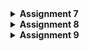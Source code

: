 <details>
<Summary><b>Assignment 7</b></Summary>

## Assignment 7

### Explain what are stateless widgets and stateful widgets, and explain the difference between them.
stateless widget: widget that dont change (static). Example: Text, Icon, Container

stateful widget: widget that can change its properties during run-time (dynamic). Example: Checkbox, Slider

The difference between the two widgets are stateless widgets doesn't depend on any data change/behavior change, while stateful widget can be updated during runtime based on users action or data change. Stateless widgets do not have a state, they will be rendered once and won't update themselves, but will only be updated when external data changes, but stateful widgets have an internal state and can re-render if the input data changes or if widget’s state changes.

### Mention the widgets that you have used for this project and its uses.
- MaterialApp: The root widget of the application that sets up the theme and routes.
- Scaffold: Provides a structure for the visual interface, including an app bar, body, and other elements.
- AppBar: Displays a material design app bar at the top of the screen.
- Center: Centers its child widget within itself.
- Column: Lays out its children in a vertical array.
- Row: Lays out its children in a horizontal array.
- ElevatedButton: A material design button that elevates when pressed, used for interactive actions.
- GridView: Displays items in a grid or table format. Used to display a menu of product items in a neat layout.
- InkWell : Gives an effect/action to a clickable element.
- SnackBar: Displays a brief message at the bottom of the screen.
- Card: A material design card that can contain content and actions about an information.
- Padding: Adds padding around a widget.
- Text: Displays a string of text with a single style.

### What is the use-case for setState()? Explain the variable that can be affected by setState().

The setState() function is used to update the state variables of a component or widget. When setState() is called, it triggers a re-render, updating the UI based on the new state values. It's important when:

- Updating a counter, text, or any value displayed to the user after a user interaction
- Change the appearance of an element in response to user input, such as button press, form submission, or slider adjustment
- Fetch data asynchronously and update the view once the data is loaded

Variables that can be affected by setState():

- State variables like counters, flags, or lists representing interactive UI elements
- UI-related properties such as colors, visibility toggles, or dimensions that change dynamically

Examples:

items: If the ItemHomepage list is changed (e.g. adding or removing items), we need to call setState() to update the GridView with the latest data
npm, name, className: If there are changes to the user data (NPM, name, class), setState() allows these data updates to be displayed directly in the UI

By using setstate(), the application will update the display according to the latest data

### Explain the difference between const and final keyword.

const:
- Declares compile-time constants, meaning the value must be known at compile time.
- const variables are implicitly final and cannot be modified once assigned.
- Can be used to define a constant value at a class level or in widget trees.

Example:

```
const int myNumber = 10;
```

final:

Declares a run-time constant, which can be assigned only once but doesn’t need to be known at compile time. Useful when a variable's value can only be assigned at runtime but won’t change afterward.

Example:

```
final DateTime currentDate = DateTime.now();
```

-->
const is used for compile-time constants and is more restrictive.
final is used when a value should only be assigned once but is determined at runtime, providing more flexibility.

### Explain how you implemented the checklist above step-by-step.

- Create a new flutter project
run the command `flutter create cherry_store` to create a new flutter project

- Make a new file `menu.dart` and fill with this (explanations on the comments):

```
import 'package:flutter/material.dart'; 

// Create a card with NPM, Name, and Class
class MyHomePage extends StatelessWidget {
  final String npm = '2306172735'; // NPM
  final String name = 'Rayienda Hasmaradana Najlamahsa'; // Name
  final String className = 'PBD'; // Class
  final List<ItemHomepage> items = [ // Create a button card with icon
         ItemHomepage("View Product", Icons.mood),
         ItemHomepage("Add Product", Icons.add),
         ItemHomepage("Logout", Icons.logout),
  ];
  MyHomePage({super.key});

  // Integrating Infocard and Itemcard to display on the homepage
  @override
  Widget build(BuildContext context) {
    // Scaffold provides the basic structure of the page with the AppBar and body.
    return Scaffold(
      // AppBar is the top part of the page that displays the title.
      appBar: AppBar(
        title: const Text(
          'Cherry Store',
          style: TextStyle(
            color: Colors.white,
            fontWeight: FontWeight.bold,
          ),
        ),
        // The background color of the AppBar is obtained from the application theme color scheme.
        backgroundColor: Theme.of(context).colorScheme.primary,
      ),
      // Body of the page with paddings around it.
      body: Padding(
        padding: const EdgeInsets.all(16.0),
        // Place the widget vertically in a column.
        child: Column(
          crossAxisAlignment: CrossAxisAlignment.center,
          children: [
            // Row to display 3 InfoCard horizontally.
            Row(
              mainAxisAlignment: MainAxisAlignment.spaceEvenly,
              children: [
                InfoCard(title: 'NPM', content: npm),
                InfoCard(title: 'Name', content: name),
                InfoCard(title: 'Class', content: className),
              ],
            ),

            // Give a vertical space of 16 units.
            const SizedBox(height: 16.0),

            // Place the following widget in the center of the page.
            Center(
              child: Column(
                // Place the text and grid item vertically.

                children: [
                  // Display the welcome message with bold font and size 18.
                  const Padding(
                    padding: EdgeInsets.only(top: 16.0),
                    child: Text(
                      'Welcome to Cherry Store',
                      style: TextStyle(
                        fontWeight: FontWeight.bold,
                        fontSize: 18.0,
                      ),
                    ),
                  ),

                  // Grid to display ItemCard in a 3 column grid.
                  GridView.count(
                    primary: true,
                    padding: const EdgeInsets.all(20),
                    crossAxisSpacing: 10,
                    mainAxisSpacing: 10,
                    crossAxisCount: 3,
                    // To ensure that the grid fits its height.
                    shrinkWrap: true,

                    // Display ItemCard for each item in the items list.
                    children: items.map((ItemHomepage item) {
                      return ItemCard(item);
                    }).toList(),
                  ),
                ],
              ),
            ),
          ],
        ),
      ),
    );
  }
}

class InfoCard extends StatelessWidget {
  // Card information that displays the title and content.

  final String title;  // Card title.
  final String content;  // Card content.

  const InfoCard({super.key, required this.title, required this.content});

  @override
  Widget build(BuildContext context) {
    return Card(
      // Create a card box with a shadow.
      elevation: 2.0,
      child: Container(
        // Set the size and spacing within the card.
        width: MediaQuery.of(context).size.width / 3.5, // Adjust with the width of the device used.
        padding: const EdgeInsets.all(16.0),
        // Place the title and content vertically.
        child: Column(
          children: [
            Text(
              title,
              style: const TextStyle(fontWeight: FontWeight.bold),
            ),
            const SizedBox(height: 8.0),
            Text(content),
          ],
        ),
      ),
    );
  }
}

class ItemHomepage {
    final String name;
    final IconData icon;

    ItemHomepage(this.name, this.icon);
}

class ItemCard extends StatelessWidget {
  // Display the card with an icon and name.

  final ItemHomepage item; 
  
  const ItemCard(this.item, {super.key}); 

    @override
  Widget build(BuildContext context) {
    // Assign different colors based on the item name
    Color getButtonColor() {
      switch (item.name) {
        case "View Product":
          return Colors.lightBlue; // Color for "View Product" button
        case "Add Product":
          return Colors.lightGreen; // Color for "Add Product" button
        case "Logout":
          return Colors.red; // Color for "Logout" button
        default:
          return Theme.of(context).colorScheme.secondary;
      }
    }

    return Material(
      color: getButtonColor(),
      borderRadius: BorderRadius.circular(12),
      child: InkWell(
        onTap: () {
          ScaffoldMessenger.of(context)
            ..hideCurrentSnackBar()
            ..showSnackBar(
              SnackBar(content: Text("You have pressed the ${item.name} button!"))
            );
        },
        child: Container(
          padding: const EdgeInsets.all(8),
          child: Center(
            child: Column(
              mainAxisAlignment: MainAxisAlignment.center,
              children: [
                Icon(
                  item.icon,
                  color: Colors.white,
                  size: 30.0,
                ),
                const Padding(padding: EdgeInsets.all(3)),
                Text(
                  item.name,
                  textAlign: TextAlign.center,
                  style: const TextStyle(color: Colors.white),
                ),
              ],
            ),
          ),
        ),
      ),
    );
  }
}
```

- Perform add, commit, and push to GitHub

</details>

<details>
<Summary><b>Assignment 8</b></Summary>

### What is the purpose of const in Flutter? Explain the advantages of using const in Flutter code. When should we use const, and when should it not be used?

The const keyword is used to create compile-time constants. It indicates that the value of a variable or widget is constant and will not change. This allows the Flutter framework to optimize the performance and memory usage of the application.

Advantages:
- Performance Optimization:
Compile-Time Constants: const widgets are created at compile time, which reduces the overhead of creating them at runtime.
Reduced Rebuilds: Since const widgets are immutable, they do not need to be rebuilt when the widget tree is rebuilt, leading to improved performance.

- Memory Efficiency:
Single Instance: const widgets are canonicalized, meaning that identical const widgets share the same instance in memory, and it reduces memory usage.

- Code Readability and Maintenance:
Clear Intent: Using const makes it clear that a widget or value is immutable, improving code readability and maintainability.

We should use const for: 
- immutable widgets: for widgets that don't change during the use of the application
- constant values: for values that are known at compile time and doesn't change
- reusable widgets: for reusable widgets that are used multiple times with the same properties

When we should not use const:
We should avoid using const for dynamic values or widgets that rely on changing data, as they need to rebuild or update based on user interaction or app state changes.

### Explain and compare the usage of Column and Row in Flutter. Provide example implementations of each layout widget!

Column
Purpose: Arranges its children vertically.
Main Axis: Vertical (top to bottom).
Cross Axis: Horizontal (left to right).

Example:
```
import 'package:flutter/material.dart';

Column(
  mainAxisAlignment: MainAxisAlignment.center,
  crossAxisAlignment: CrossAxisAlignment.start,
  children: [
    Text('Line 1'),
    Text('Line 2'),
    ElevatedButton(
      onPressed: () {},
      child: Text('Click Me'),
    ),
  ],
)
```

Row
Purpose: Arranges its children horizontally.
Main Axis: Horizontal (left to right).
Cross Axis: Vertical (top to bottom).

```
import 'package:flutter/material.dart';

Row(
  mainAxisAlignment: MainAxisAlignment.spaceAround,
  crossAxisAlignment: CrossAxisAlignment.center,
  children: [
    Icon(Icons.star),
    Text('Hello'),
    ElevatedButton(
      onPressed: () {},
      child: Text('Click Me'),
    ),
  ],
)

```
### List the input elements you used on the form page in this assignment. Are there other Flutter input elements you didn’t use in this assignment? Explain!
- TextFormField: for text input in forms
- AlertDialog: to display pop-up message
- ElevatedButton: used for creating a button that can be pressed

Other input elements that's not used in this assignment:
- DropdownButtonFormField: for selecting an option from a predefined list
- Checkbox: for taking boolean input
- Radio: for selecting of one option from a group of options
- Switch: for toggling between on/off states
- Slider:  for selecting a value from a continuous range
- DatePicker: to select a date from a calendar
- TimePicker: to select a time
- RangeSlider: for selecting a range of values, ex: price range

### How do you set the theme within a Flutter application to ensure consistency? Did you implement a theme in your application?
Yes, I implement a theme for my application by setting up a primary theme within the main.dart file. I defined a theme by using the ThemeData constructor. I used a pink primary swatch and a deep red as the secondary color.

### How do you manage navigation in a multi-page Flutter application?
In a multi-page Flutter application, navigation is managed using the Navigator class. We can use methods like `Navigator.push` to navigate to a new page, `Navigator.pop` to go back to the previous page, and `Navigator.pushReplacement` to replace the current page with a new one.
</details>

<details>
<Summary><b>Assignment 9</b></Summary>
</details>
